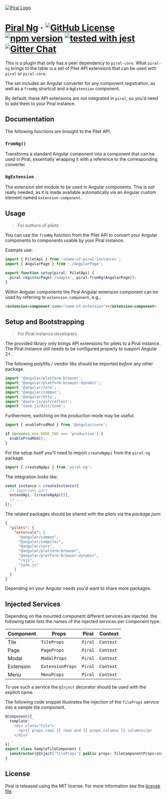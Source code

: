 [![Piral Logo](https://github.com/smapiot/piral/raw/master/docs/assets/logo.png)](https://piral.io)

# [Piral Ng](https://piral.io) &middot; [![GitHub License](https://img.shields.io/badge/license-MIT-blue.svg)](https://github.com/smapiot/piral/blob/master/LICENSE) [![npm version](https://img.shields.io/npm/v/piral-ng.svg?style=flat)](https://www.npmjs.com/package/piral-ng) [![tested with jest](https://img.shields.io/badge/tested_with-jest-99424f.svg)](https://jestjs.io) [![Gitter Chat](https://badges.gitter.im/gitterHQ/gitter.png)](https://gitter.im/piral-io/community)

This is a plugin that only has a peer dependency to `piral-core`. What `piral-ng` brings to the table is a set of Pilet API extensions that can be used with `piral` or `piral-core`.

The set includes an Angular converter for any component registration, as well as a `fromNg` shortcut and a `NgExtension` component.

By default, these API extensions are not integrated in `piral`, so you'd need to add them to your Piral instance.

## Documentation

The following functions are brought to the Pilet API.

### `fromNg()`

Transforms a standard Angular component into a component that can be used in Piral, essentially wrapping it with a reference to the corresponding converter.

### `NgExtension`

The extension slot module to be used in Angular components. This is not really needed, as it is made available automatically via an Angular custom element named `extension-component`.

## Usage

> For authors of pilets

You can use the `fromNg` function from the Pilet API to convert your Angular components to components usable by your Piral instance.

Example use:

```ts
import { PiletApi } from '<name-of-piral-instance>';
import { AngularPage } from './AngularPage';

export function setup(piral: PiletApi) {
  piral.registerPage('/sample', piral.fromNg(AngularPage));
}
```

Within Angular components the Piral Angular extension component can be used by referring to `extension-component`, e.g.,

```html
<extension-component name="name-of-extension"></extension-component>
```

## Setup and Bootstrapping

> For Piral instance developers

The provided library only brings API extensions for pilets to a Piral instance. The Piral instance still needs to be configured properly to support Angular 2+.

The following polyfills / vendor libs should be imported *before* any other package.

```ts
import '@angular/platform-browser';
import '@angular/platform-browser-dynamic';
import '@angular/core';
import '@angular/common';
import '@angular/http';
import '@core-js/es7/reflect';
import 'zone.js/dist/zone';
```

Furthermore, switching on the production mode may be useful.

```ts
import { enableProdMod } from '@angular/core';

if (process.env.NODE_ENV === 'production') {
  enableProdMod();
}
```

For the setup itself you'll need to import `createNgApi` from the `piral-ng` package.

```ts
import { createNgApi } from 'piral-ng';
```

The integration looks like:

```ts
const instance = createInstance({
  // important part
  extendApi: [createNgApi()],
  // ...
});
```

The related packages should be shared with the pilets via the *package.json*:

```json
{
  "pilets": {
    "externals": [
      "@angular/common",
      "@angular/compiler",
      "@angular/core",
      "@angular/platform-browser",
      "@angular/platform-browser-dynamic",
      "rxjs",
      "zone.js"
    ]
  }
}
```

Depending on your Angular needs you'd want to share more packages.

## Injected Services

Depending on the mounted component different services are injected. the following table lists the names of the injected services per component type.

| Component | Props            | Piral   | Context   |
|-----------|------------------|---------|-----------|
| Tile      | `TileProps`      | `Piral` | `Context` |
| Page      | `PageProps`      | `Piral` | `Context` |
| Modal     | `ModalProps`     | `Piral` | `Context` |
| Extension | `ExtensionProps` | `Piral` | `Context` |
| Menu      | `MenuProps`      | `Piral` | `Context` |

To use such a service the `@Inject` decorator should be used with the explicit name.

The following code snippet illustrates the injection of the `TileProps` service into a sample tile component.

```ts
@Component({
  template: `
    <div class="tile">
      <p>{{ props.rows }} rows and {{ props.columns }} columns</p>
    </div>
  `,
})
export class SampleTileComponent {
  constructor(@Inject('TileProps') public props: TileComponentProps<any>) {}
}
```

## License

Piral is released using the MIT license. For more information see the [license file](./LICENSE).
